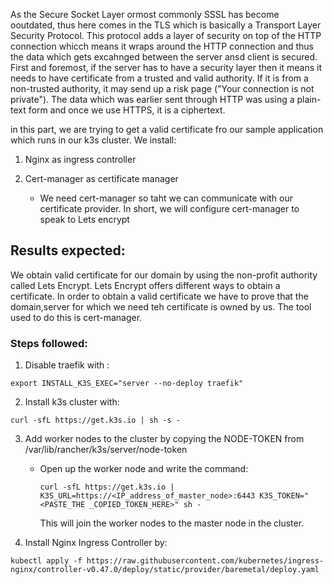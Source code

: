 As the Secure Socket Layer ormost commonly SSSL has become ooutdated, thus here comes in the TLS which is basically a Transport Layer Security Protocol. This protocol adds a layer of security on top of the HTTP connection whicch means it wraps around the HTTP connection and thus the data which gets excahnged between the server ansd client is secured.
First and foremost, if the server has to have a security layer then it means it needs to have certificate from a trusted and valid authority. If it is from a non-trusted authority, it may send up a risk page ("Your connection is not private"). The data which was earlier sent through HTTP was using a plain-text form and once we use HTTPS, it is a ciphertext.

in this part, we are trying to get a valid certificate fro our sample application which runs in our k3s cluster. We install:

1. Nginx as ingress controller

2. Cert-manager as certificate manager

    - We need cert-manager so taht we can communicate with our certificate provider. In short, we will configure cert-manager to speak to Lets encrypt

Results expected:
----------------------

We obtain valid certificate for our domain by using the non-profit authority called Lets Encrypt. Lets Encrypt offers different ways to obtain a certificate. In order to obtain a valid certificate we have to prove that the domain,server for which we need teh certificate is owned by us.
The tool used to do this is cert-manager.

### Steps followed:

1. Disable traefik with :

```
export INSTALL_K3S_EXEC="server --no-deploy traefik"
```

2. Install k3s cluster with:

```
curl -sfL https://get.k3s.io | sh -s -
```

3. Add worker nodes to the cluster by copying the NODE-TOKEN from /var/lib/rancher/k3s/server/node-token
 
   - Open up the worker node and write the command:
        
     ```
     curl -sfL https://get.k3s.io | K3S_URL=https://<IP_address_of_master_node>:6443 K3S_TOKEN="<PASTE_THE _COPIED_TOKEN_HERE>" sh -
     ```
      This will join the worker nodes to the master node in the cluster.

4. Install Nginx Ingress Controller by:

```
kubectl apply -f https://raw.githubusercontent.com/kubernetes/ingress-nginx/controller-v0.47.0/deploy/static/provider/baremetal/deploy.yaml
```
